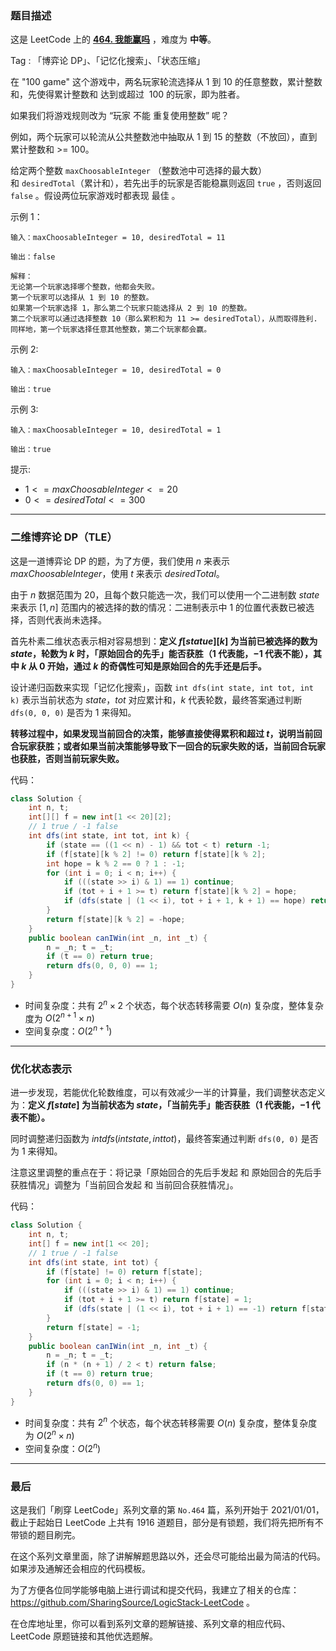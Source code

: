 ### 题目描述

这是 LeetCode 上的 **[464. 我能赢吗](https://leetcode.cn/problems/can-i-win/solution/by-ac_oier-0ed9/)** ，难度为 **中等**。

Tag : 「博弈论 DP」、「记忆化搜索」、「状态压缩」



在 "100 game" 这个游戏中，两名玩家轮流选择从 $1$ 到 $10$ 的任意整数，累计整数和，先使得累计整数和 达到或超过  $100$ 的玩家，即为胜者。

如果我们将游戏规则改为 “玩家 不能 重复使用整数” 呢？

例如，两个玩家可以轮流从公共整数池中抽取从 $1$ 到 $15$ 的整数（不放回），直到累计整数和 >= $100$。

给定两个整数 `maxChoosableInteger` （整数池中可选择的最大数）和 `desiredTotal`（累计和），若先出手的玩家是否能稳赢则返回 `true` ，否则返回 `false` 。假设两位玩家游戏时都表现 最佳 。

示例 1：
```
输入：maxChoosableInteger = 10, desiredTotal = 11

输出：false

解释：
无论第一个玩家选择哪个整数，他都会失败。
第一个玩家可以选择从 1 到 10 的整数。
如果第一个玩家选择 1，那么第二个玩家只能选择从 2 到 10 的整数。
第二个玩家可以通过选择整数 10（那么累积和为 11 >= desiredTotal），从而取得胜利.
同样地，第一个玩家选择任意其他整数，第二个玩家都会赢。
```
示例 2:
```
输入：maxChoosableInteger = 10, desiredTotal = 0

输出：true
```
示例 3:
```
输入：maxChoosableInteger = 10, desiredTotal = 1

输出：true
```

提示:
* $1 <= maxChoosableInteger <= 20$
* $0 <= desiredTotal <= 300$

---

### 二维博弈论 DP（TLE）

这是一道博弈论 DP 的题，为了方便，我们使用 $n$ 来表示 $maxChoosableInteger$，使用 $t$ 来表示 $desiredTotal$。

由于 $n$ 数据范围为 $20$，且每个数只能选一次，我们可以使用一个二进制数 $state$ 来表示 $[1, n]$ 范围内的被选择的数的情况：二进制表示中 $1$ 的位置代表数已被选择，否则代表尚未选择。

首先朴素二维状态表示相对容易想到：**定义 $f[statue][k]$ 为当前已被选择的数为 $state$，轮数为 $k$ 时，「原始回合的先手」能否获胜（$1$ 代表能，$-1$ 代表不能），其中 $k$ 从 $0$ 开始，通过 $k$ 的奇偶性可知是原始回合的先手还是后手。**

设计递归函数来实现「记忆化搜索」，函数 `int dfs(int state, int tot, int k)` 表示当前状态为 $state$，$tot$ 对应累计和，$k$ 代表轮数，最终答案通过判断 `dfs(0, 0, 0)` 是否为 $1$ 来得知。

**转移过程中，如果发现当前回合的决策，能够直接使得累积和超过 $t$，说明当前回合玩家获胜；或者如果当前决策能够导致下一回合的玩家失败的话，当前回合玩家也获胜，否则当前玩家失败。**

代码：
```Java
class Solution {
    int n, t;
    int[][] f = new int[1 << 20][2];
    // 1 true / -1 false
    int dfs(int state, int tot, int k) {
        if (state == ((1 << n) - 1) && tot < t) return -1;
        if (f[state][k % 2] != 0) return f[state][k % 2];
        int hope = k % 2 == 0 ? 1 : -1;
        for (int i = 0; i < n; i++) {
            if (((state >> i) & 1) == 1) continue;
            if (tot + i + 1 >= t) return f[state][k % 2] = hope;
            if (dfs(state | (1 << i), tot + i + 1, k + 1) == hope) return f[state][k % 2] = hope;
        }
        return f[state][k % 2] = -hope;
    }
    public boolean canIWin(int _n, int _t) {
        n = _n; t = _t;
        if (t == 0) return true;
        return dfs(0, 0, 0) == 1;
    }
}
```
* 时间复杂度：共有 $2^{n} \times 2$ 个状态，每个状态转移需要 $O(n)$ 复杂度，整体复杂度为 $O(2^{n + 1} \times n)$
* 空间复杂度：$O(2^{n + 1})$

---

### 优化状态表示

进一步发现，若能优化轮数维度，可以有效减少一半的计算量，我们调整状态定义为：**定义 $f[state]$ 为当前状态为 $state$，「当前先手」能否获胜（$1$ 代表能，$-1$ 代表不能）。**

同时调整递归函数为 $int dfs(int state, int tot)$，最终答案通过判断 `dfs(0, 0)` 是否为 $1$ 来得知。

注意这里调整的重点在于：将记录「原始回合的先后手发起 和 原始回合的先后手获胜情况」调整为「当前回合发起 和 当前回合获胜情况」。

代码：
```Java
class Solution {
    int n, t;
    int[] f = new int[1 << 20];
    // 1 true / -1 false
    int dfs(int state, int tot) {
        if (f[state] != 0) return f[state];
        for (int i = 0; i < n; i++) {
            if (((state >> i) & 1) == 1) continue;
            if (tot + i + 1 >= t) return f[state] = 1;
            if (dfs(state | (1 << i), tot + i + 1) == -1) return f[state] = 1;
        }
        return f[state] = -1;
    }
    public boolean canIWin(int _n, int _t) {
        n = _n; t = _t;
        if (n * (n + 1) / 2 < t) return false;
        if (t == 0) return true;
        return dfs(0, 0) == 1;
    }
}
```
* 时间复杂度：共有 $2^{n}$ 个状态，每个状态转移需要 $O(n)$ 复杂度，整体复杂度为 $O(2^{n} \times n)$
* 空间复杂度：$O(2^{n})$

---

### 最后

这是我们「刷穿 LeetCode」系列文章的第 `No.464` 篇，系列开始于 2021/01/01，截止于起始日 LeetCode 上共有 1916 道题目，部分是有锁题，我们将先把所有不带锁的题目刷完。

在这个系列文章里面，除了讲解解题思路以外，还会尽可能给出最为简洁的代码。如果涉及通解还会相应的代码模板。

为了方便各位同学能够电脑上进行调试和提交代码，我建立了相关的仓库：https://github.com/SharingSource/LogicStack-LeetCode 。

在仓库地址里，你可以看到系列文章的题解链接、系列文章的相应代码、LeetCode 原题链接和其他优选题解。

